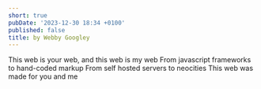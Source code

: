 ```yaml
---
short: true
pubDate: '2023-12-30 18:34 +0100'
published: false
title: by Webby Googley
---
```

This web is your web, and this web is my web
From javascript frameworks to hand-coded markup
From self hosted servers to neocities
This web was made for you and me